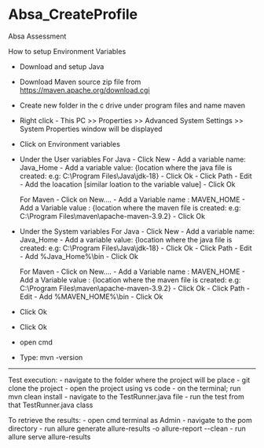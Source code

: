 # Absa_CreateProfile
Absa Assessment

How to setup Environment Variables 

- Download and setup Java 
- Download Maven source zip file from https://maven.apache.org/download.cgi 
- Create new folder in the c drive under program files and name maven
- Right click - This PC >> Properties >> Advanced System Settings >> System Properties window will be displayed 

-  Click on Environment variables 

- Under the User variables
	For Java 
		- Click New 
		- Add a variable name: Java_Home 
		- Add a variable value: {location where the java file is created: e.g: C:\Program Files\Java\jdk-18}
		- Click Ok 
		- Click Path 
		- Edit 
		- Add the loacation [similar loation to the variable value]
		- Click Ok 
		
	For Maven 
		- Click on New....
		- Add a Variable name : MAVEN_HOME
		- Add a Variable value : {location where the maven file is created: e.g: C:\Program Files\maven\apache-maven-3.9.2}
		- Click Ok 
		
		
- Under the System variables
	For Java 
		- Click New 
		- Add a variable name: Java_Home 
		- Add a variable value: {location where the java file is created: e.g: C:\Program Files\Java\jdk-18}
		- Click Ok 
		- Click Path 
		- Edit 
		- Add %Java_Home%\bin
		- Click Ok 
		
	For Maven 
		- Click on New....
		- Add a Variable name : MAVEN_HOME
		- Add a Variable value : {location where the maven file is created: e.g: C:\Program Files\maven\apache-maven-3.9.2}
		- Click Ok 
		- Click Path 
		- Edit 
		- Add %MAVEN_HOME%\bin
		- Click Ok 

- Click Ok		

- Click Ok
		
- open cmd 

- Type: mvn -version 

-------

Test execution:
	- navigate to the folder where the project will be place
	- git clone the project 
	- open the project using vs code 
	- on the terminal; run mvn clean install 
	- navigate to the TestRunner.java file 
	- run the test from that TestRunner.java class

To retrieve the results:
	- open cmd terminal as Admin
	- navigate to the pom directory
	- run allure generate allure-results -o allure-report --clean
	- run allure serve allure-results